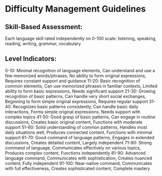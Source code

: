 # Difficulty Management Guidelines

## Skill-Based Assessment:

Each language skill rated independently on 0-100 scale: listening, speaking, reading, writing, grammar, vocabulary

## Level Indicators:

0-10: Minimal recognition of language elements, Can understand and use a few memorized words/phrases, No ability to form original expressions, Requires constant support and guidance
11-20: Basic recognition of common elements, Can use memorized phrases in familiar contexts, Limited ability to form basic expressions, Needs significant support
21-30: Growing recognition of basic patterns, Can handle very short social exchanges, Beginning to form simple original expressions, Requires regular support
31-40: Recognizes basic patterns consistently, Can handle basic daily interactions, Forms simple original expressions, Needs support with complex topics
41-50: Good grasp of basic patterns, Can engage in routine discussions, Creates basic original content, Functions with moderate support
51-60: Solid understanding of common patterns, Handles most daily situations well, Produces connected content, Functions with minimal support
61-70: Good command of language patterns, Engages in extended discussions, Creates detailed content, Largely independent
71-80: Strong command of language, Communicates effectively on various topics, Produces complex content, Functions independently
81-90: Advanced language command, Communicates with sophistication, Creates nuanced content, Fully independent
91-100: Near-native command, Communicates with full effectiveness, Creates sophisticated content, Complete mastery
